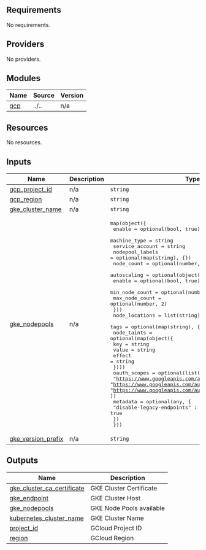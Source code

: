 ## Requirements

No requirements.

## Providers

No providers.

## Modules

| Name | Source | Version |
|------|--------|---------|
| <a name="module_gcp"></a> [gcp](#module\_gcp) | ../.. | n/a |

## Resources

No resources.

## Inputs

| Name | Description | Type | Default | Required |
|------|-------------|------|---------|:--------:|
| <a name="input_gcp_project_id"></a> [gcp\_project\_id](#input\_gcp\_project\_id) | n/a | `string` | n/a | yes |
| <a name="input_gcp_region"></a> [gcp\_region](#input\_gcp\_region) | n/a | `string` | n/a | yes |
| <a name="input_gke_cluster_name"></a> [gke\_cluster\_name](#input\_gke\_cluster\_name) | n/a | `string` | n/a | yes |
| <a name="input_gke_nodepools"></a> [gke\_nodepools](#input\_gke\_nodepools) | n/a | <pre>map(object({<br/>    enable          = optional(bool, true)<br/>    machine_type    = string<br/>    service_account = string<br/>    nodepool_labels = optional(map(string), {})<br/>    node_count      = optional(number, 1)<br/>    autoscaling = optional(object({<br/>      enable         = optional(bool, true)<br/>      min_node_count = optional(number, 1)<br/>      max_node_count = optional(number, 2)<br/>    }))<br/>    node_locations = list(string)<br/>    tags           = optional(map(string), {})<br/>    node_taints = optional(map(object({<br/>      key    = string<br/>      value  = string<br/>      effect = string<br/>    })))<br/>    oauth_scopes = optional(list(string), [<br/>      "https://www.googleapis.com/auth/cloud-platform",<br/>      "https://www.googleapis.com/auth/logging.write",<br/>      "https://www.googleapis.com/auth/monitoring"<br/>    ])<br/>    metadata = optional(any, {<br/>      "disable-legacy-endpoints" : true<br/>    })<br/>  }))</pre> | n/a | yes |
| <a name="input_gke_version_prefix"></a> [gke\_version\_prefix](#input\_gke\_version\_prefix) | n/a | `string` | n/a | yes |

## Outputs

| Name | Description |
|------|-------------|
| <a name="output_gke_cluster_ca_certificate"></a> [gke\_cluster\_ca\_certificate](#output\_gke\_cluster\_ca\_certificate) | GKE Cluster Certificate |
| <a name="output_gke_endpoint"></a> [gke\_endpoint](#output\_gke\_endpoint) | GKE Cluster Host |
| <a name="output_gke_nodepools"></a> [gke\_nodepools](#output\_gke\_nodepools) | GKE Node Pools available |
| <a name="output_kubernetes_cluster_name"></a> [kubernetes\_cluster\_name](#output\_kubernetes\_cluster\_name) | GKE Cluster Name |
| <a name="output_project_id"></a> [project\_id](#output\_project\_id) | GCloud Project ID |
| <a name="output_region"></a> [region](#output\_region) | GCloud Region |
